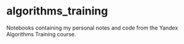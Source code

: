 # algorithms_training
Notebooks containing my personal notes and code from the Yandex Algorithms Training course.
